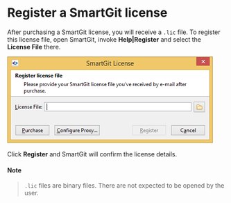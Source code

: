 # Register a SmartGit license

After purchasing a SmartGit license, you will receive a `.lic` file. To
register this license file, open SmartGit, invoke **Help\|Register** and
select the **License File** there.

![](attachments/6979694/6979695.png)

Click **Register** and SmartGit will confirm the license details.


#### Note
> `.lic` files are binary files. There are not expected to be opened by
> the user.




